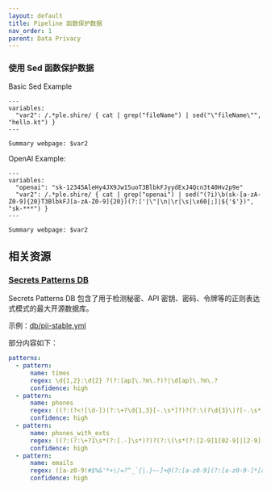 ```yaml
---
layout: default
title: Pipeline 函数保护数据
nav_order: 1
parent: Data Privacy
---
```


### 使用 Sed 函数保护数据

Basic Sed Example

```shire
---
variables:
  "var2": /.*ple.shire/ { cat | grep("fileName") | sed("\"fileName\"", "hello.kt") }
---

Summary webpage: $var2
```

OpenAI Example:

```shire
---
variables:
  "openai": "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"
  "var2": /.*ple.shire/ { cat | grep("openai") | sed("(?i)\b(sk-[a-zA-Z0-9]{20}T3BlbkFJ[a-zA-Z0-9]{20})(?:['|\"|\n|\r|\s|\x60|;]|${'$'})", "sk-***") }
---

Summary webpage: $var2
```

## 相关资源

### [Secrets Patterns DB](https://github.com/mazen160/secrets-patterns-db)

Secrets Patterns DB 包含了用于检测秘密、API 密钥、密码、令牌等的正则表达式模式的最大开源数据库。

示例：[db/pii-stable.yml](https://github.com/mazen160/secrets-patterns-db/blob/master/db/pii-stable.yml)

部分内容如下：

```yaml
patterns:
  - pattern:
      name: times
      regex: \d{1,2}:\d{2} ?(?:[ap]\.?m\.?)?|\d[ap]\.?m\.?
      confidence: high
  - pattern:
      name: phones
      regex: ((?:(?<![\d-])(?:\+?\d{1,3}[-.\s*]?)?(?:\(?\d{3}\)?[-.\s*]?)?\d{3}[-.\s*]?\d{4}(?![\d-]))|(?:(?<![\d-])(?:(?:\(\+?\d{2}\))|(?:\+?\d{2}))\s*\d{2}\s*\d{3}\s*\d{4}(?![\d-])))
      confidence: high
  - pattern:
      name: phones_with_exts
      regex: ((?:(?:\+?1\s*(?:[.-]\s*)?)?(?:\(\s*(?:[2-9]1[02-9]|[2-9][02-8]1|[2-9][02-8][02-9])\s*\)|(?:[2-9]1[02-9]|[2-9][02-8]1|[2-9][02-8][02-9]))\s*(?:[.-]\s*)?)?(?:[2-9]1[02-9]|[2-9][02-9]1|[2-9][02-9]{2})\s*(?:[.-]\s*)?(?:[0-9]{4})(?:\s*(?:#|x\.?|ext\.?|extension)\s*(?:\d+)?))
      confidence: high
  - pattern:
      name: emails
      regex: ([a-z0-9!#$%&'*+\/=?^_`{|.}~-]+@(?:[a-z0-9](?:[a-z0-9-]*[a-z0-9])?\.)+[a-z0-9](?:[a-z0-9-]*[a-z0-9])?)
      confidence: high
```

